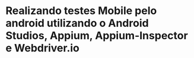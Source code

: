 # Realizando testes Mobile pelo android utilizando o Android Studios, Appium, Appium-Inspector e Webdriver.io
